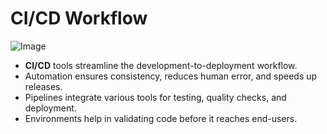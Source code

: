 # CI/CD Workflow

![Image](https://github.com/user-attachments/assets/3dcaae0d-3f52-4614-8aaa-5861be16549a)

- **CI/CD** tools streamline the development-to-deployment workflow.
- Automation ensures consistency, reduces human error, and speeds up releases.
- Pipelines integrate various tools for testing, quality checks, and deployment.
- Environments help in validating code before it reaches end-users.
